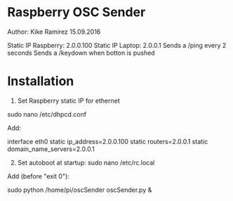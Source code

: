# Raspberry OSC Sender

Author: Kike Ramirez
15.09.2016

Static IP Raspberry: 2.0.0.100
Static IP Laptop: 2.0.0.1
Sends a /ping every 2 seconds
Sends a /keydown when botton is pushed

# Installation

1) Set Raspberry static IP for ethernet

sudo nano /etc/dhpcd.conf

Add:

interface eth0
static ip_address=2.0.0.100
static routers=2.0.0.1
static domain_name_servers=2.0.0.1

2) Set autoboot at startup: 
sudo nano /etc/rc.local

Add (before "exit 0"):

sudo python /home/pi/oscSender oscSender.py &
